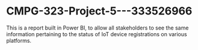 # CMPG-323-Project-5---333526966
This is a report built in Power BI, to allow all stakeholders to see the same information pertaining to the status of IoT device registrations on various platforms.
